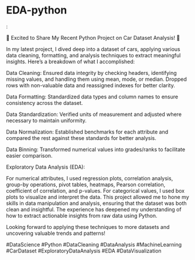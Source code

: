 # EDA-python
:

🚗 Excited to Share My Recent Python Project on Car Dataset Analysis! 🚗

In my latest project, I dived deep into a dataset of cars, applying various data cleaning, formatting, and analysis techniques to extract meaningful insights. Here’s a breakdown of what I accomplished:

Data Cleaning: Ensured data integrity by checking headers, identifying missing values, and handling them using mean, mode, or median. Dropped rows with non-valuable data and reassigned indexes for better clarity.

Data Formatting: Standardized data types and column names to ensure consistency across the dataset.

Data Standardization: Verified units of measurement and adjusted where necessary to maintain uniformity.

Data Normalization: Established benchmarks for each attribute and compared the rest against these standards for better analysis.

Data Binning: Transformed numerical values into grades/ranks to facilitate easier comparison.

Exploratory Data Analysis (EDA):

For numerical attributes, I used regression plots, correlation analysis, group-by operations, pivot tables, heatmaps, Pearson correlation, coefficient of correlation, and p-values.
For categorical values, I used box plots to visualize and interpret the data.
This project allowed me to hone my skills in data manipulation and analysis, ensuring that the dataset was both clean and insightful. The experience has deepened my understanding of how to extract actionable insights from raw data using Python.

Looking forward to applying these techniques to more datasets and uncovering valuable trends and patterns!

#DataScience #Python #DataCleaning #DataAnalysis #MachineLearning #CarDataset #ExploratoryDataAnalysis #EDA #DataVisualization

